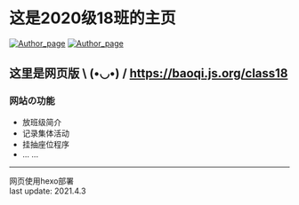 # 这是2020级18班的主页

[![Author_page](https://img.shields.io/badge/Author%20page-on%20github-blue)](https://github.com/baoqi-zhong/class18)
[![Author_page](https://img.shields.io/badge/Author%20page-on%20bilibili-green)](https://space.bilibili.com/290472819)

##  这里是网页版 \﻿ (•◡•) /   https://baoqi.js.org/class18

### 网站の功能
 - 放班级简介
 - 记录集体活动
 - 挂抽座位程序
 - ... ...

---
网页使用hexo部署\
last update: 2021.4.3
